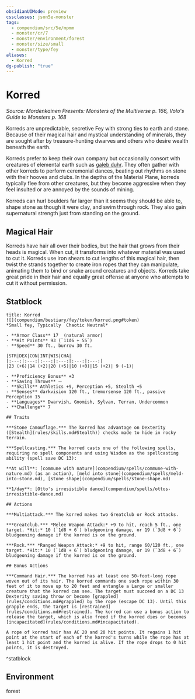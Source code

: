 ```yaml
---
obsidianUIMode: preview
cssclasses: json5e-monster
tags:
  - compendium/src/5e/mpmm
  - monster/cr/7
  - monster/environment/forest
  - monster/size/small
  - monster/type/fey
aliases:
  - Korred
dg-publish: "true"
---
```

# Korred
*Source: Mordenkainen Presents: Monsters of the Multiverse p. 166, Volo's Guide to Monsters p. 168*  

Korreds are unpredictable, secretive Fey with strong ties to earth and stone. Because of their magical hair and mystical understanding of minerals, they are sought after by treasure-hunting dwarves and others who desire wealth beneath the earth.

Korreds prefer to keep their own company but occasionally consort with creatures of elemental earth such as [galeb duhr](compendium/bestiary/elemental/galeb-duhr.md). They often gather with other korreds to perform ceremonial dances, beating out rhythms on stone with their hooves and clubs. In the depths of the Material Plane, korreds typically flee from other creatures, but they become aggressive when they feel insulted or are annoyed by the sounds of mining.

Korreds can hurl boulders far larger than it seems they should be able to, shape stone as though it were clay, and swim through rock. They also gain supernatural strength just from standing on the ground.

## Magical Hair

Korreds have hair all over their bodies, but the hair that grows from their heads is magical. When cut, it transforms into whatever material was used to cut it. Korreds use iron shears to cut lengths of this magical hair, then twist the strands together to create iron ropes that they can manipulate, animating them to bind or snake around creatures and objects. Korreds take great pride in their hair and equally great offense at anyone who attempts to cut it without permission.

## Statblock

```ad-statblock
title: Korred
![](compendium/bestiary/fey/token/korred.png#token)
*Small fey, Typically  Chaotic Neutral*

- **Armor Class** 17  (natural armor)
- **Hit Points** 93 (`11d6 + 55`)
- **Speed** 30 ft., burrow 30 ft.

|STR|DEX|CON|INT|WIS|CHA|
|:---:|:---:|:---:|:---:|:---:|:---:|
|23 (+6)|14 (+2)|20 (+5)|10 (+0)|15 (+2)| 9 (-1)|

- **Proficiency Bonus** +3
- **Saving Throws** ⏤
- **Skills** Athletics +9, Perception +5, Stealth +5
- **Senses** darkvision 120 ft., tremorsense 120 ft., passive Perception 15
- **Languages** Dwarvish, Gnomish, Sylvan, Terran, Undercommon
- **Challenge** 7

## Traits

***Stone Camouflage.*** The korred has advantage on Dexterity ([Stealth](rules/skills.md#Stealth)) checks made to hide in rocky terrain.

***Spellcasting.*** The korred casts one of the following spells, requiring no spell components and using Wisdom as the spellcasting ability (spell save DC 13):

**At will**: [commune with nature](compendium/spells/commune-with-nature.md) (as an action), [meld into stone](compendium/spells/meld-into-stone.md), [stone shape](compendium/spells/stone-shape.md)

**1/day**: [Otto's irresistible dance](compendium/spells/ottos-irresistible-dance.md)

## Actions

***Multiattack.*** The korred makes two Greatclub or Rock attacks.

***Greatclub.*** *Melee Weapon Attack:* +9 to hit, reach 5 ft., one target. *Hit:* 10 (`1d8 + 6`) bludgeoning damage, or 19 (`3d8 + 6`) bludgeoning damage if the korred is on the ground.

***Rock.*** *Ranged Weapon Attack:* +9 to hit, range 60/120 ft., one target. *Hit:* 10 (`1d8 + 6`) bludgeoning damage, or 19 (`3d8 + 6`) bludgeoning damage if the korred is on the ground.

## Bonus Actions

***Command Hair.*** The korred has at least one 50-foot-long rope woven out of its hair. The korred commands one such rope within 30 feet of it to move up to 20 feet and entangle a Large or smaller creature that the korred can see. The target must succeed on a DC 13 Dexterity saving throw or become [grappled](rules/conditions.md#grappled) by the rope (escape DC 13). Until this grapple ends, the target is [restrained](rules/conditions.md#restrained). The korred can use a bonus action to release the target, which is also freed if the korred dies or becomes [incapacitated](rules/conditions.md#incapacitated).

A rope of korred hair has AC 20 and 20 hit points. It regains 1 hit point at the start of each of the korred's turns while the rope has at least 1 hit point and the korred is alive. If the rope drops to 0 hit points, it is destroyed.
```
^statblock

## Environment

forest
